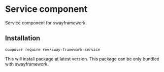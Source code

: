 # Service component
Service component for swayframework.

## Installation
```
composer require rev/sway-framework-service
```

This will install package at latest version.
This package can be only bundled with swayframework.
